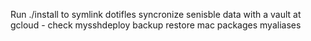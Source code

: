 Run ./install to symlink dotifles
syncronize senisble data with a vault at gcloud - check mysshdeploy
backup restore mac packages myaliases
